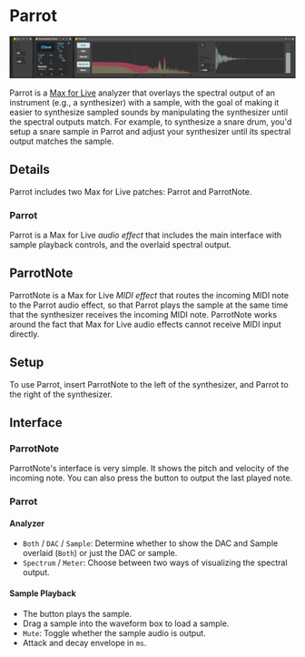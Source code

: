 # Parrot

![Parrot](Parrot.png)

Parrot is a [Max for Live](https://www.ableton.com/en/live/max-for-live/) analyzer that overlays the spectral output of an instrument (e.g., a synthesizer) with a sample, with the goal of making it easier to synthesize sampled sounds by manipulating the synthesizer until the spectral outputs match.
For example, to synthesize a snare drum, you'd setup a snare sample in Parrot and adjust your synthesizer until its spectral output matches the sample.

## Details

Parrot includes two Max for Live patches: Parrot and ParrotNote.

### Parrot

Parrot is a Max for Live *audio effect* that includes the main interface with sample playback controls, and the overlaid spectral output.

## ParrotNote

ParrotNote is a Max for Live *MIDI effect* that routes the incoming MIDI note to the Parrot audio effect, so that Parrot plays the sample at the same time that the synthesizer receives the incoming MIDI note. ParrotNote works around the fact that Max for Live audio effects cannot receive MIDI input directly.

## Setup

To use Parrot, insert ParrotNote to the left of the synthesizer, and Parrot to the right of the synthesizer.

## Interface

### ParrotNote

ParrotNote's interface is very simple. It shows the pitch and velocity of the incoming note. You can also press the button to output the last played note.

### Parrot

#### Analyzer

- `Both` / `DAC` / `Sample`: Determine whether to show the DAC and Sample overlaid (`Both`) or just the DAC or sample.
- `Spectrum` / `Meter`: Choose between two ways of visualizing the spectral output.

#### Sample Playback

- The button plays the sample.
- Drag a sample into the waveform box to load a sample.
- `Mute`: Toggle whether the sample audio is output.
- Attack and decay envelope in `ms`.